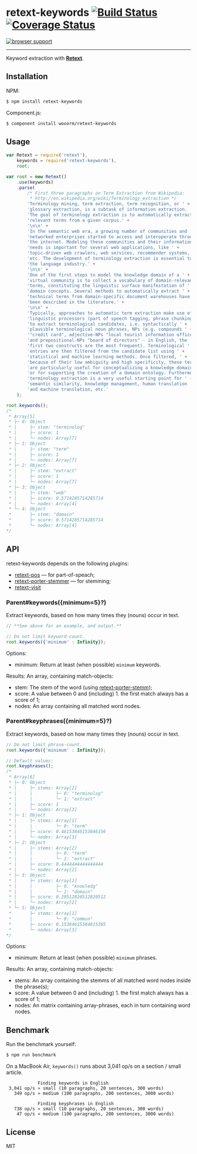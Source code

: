 # retext-keywords [![Build Status](https://travis-ci.org/wooorm/retext-keywords.svg?branch=master)](https://travis-ci.org/wooorm/retext-keywords) [![Coverage Status](https://img.shields.io/coveralls/wooorm/retext-keywords.svg)](https://coveralls.io/r/wooorm/retext-keywords?branch=master)

[![browser support](https://ci.testling.com/wooorm/retext-keywords.png) ](https://ci.testling.com/wooorm/retext-keywords)

---

Keyword extraction with **[Retext](https://github.com/wooorm/retext)**.

## Installation

NPM:
```sh
$ npm install retext-keywords
```

Component.js:
```sh
$ component install wooorm/retext-keywords
```

## Usage

```js
var Retext = require('retext'),
    keywords = require('retext-keywords'),
    root;

var root = new Retext()
    .use(keywords)
    .parse(
        /* First three paragraphs on Term Extraction from Wikipedia:
         * http://en.wikipedia.org/wiki/Terminology_extraction */
        'Terminology mining, term extraction, term recognition, or ' +
        'glossary extraction, is a subtask of information extraction. ' +
        'The goal of terminology extraction is to automatically extract ' +
        'relevant terms from a given corpus.' +
        '\n\n' +
        'In the semantic web era, a growing number of communities and ' +
        'networked enterprises started to access and interoperate through ' +
        'the internet. Modeling these communities and their information ' +
        'needs is important for several web applications, like ' +
        'topic-driven web crawlers, web services, recommender systems, ' +
        'etc. The development of terminology extraction is essential to ' +
        'the language industry.' +
        '\n\n' +
        'One of the first steps to model the knowledge domain of a ' +
        'virtual community is to collect a vocabulary of domain-relevant ' +
        'terms, constituting the linguistic surface manifestation of ' +
        'domain concepts. Several methods to automatically extract ' +
        'technical terms from domain-specific document warehouses have ' +
        'been described in the literature.' +
        '\n\n' +
        'Typically, approaches to automatic term extraction make use of ' +
        'linguistic processors (part of speech tagging, phrase chunking) ' +
        'to extract terminological candidates, i.e. syntactically ' +
        'plausible terminological noun phrases, NPs (e.g. compounds ' +
        '"credit card", adjective-NPs "local tourist information office", ' +
        'and prepositional-NPs "board of directors" - in English, the ' +
        'first two constructs are the most frequent). Terminological ' +
        'entries are then filtered from the candidate list using ' +
        'statistical and machine learning methods. Once filtered, ' +
        'because of their low ambiguity and high specificity, these terms ' +
        'are particularly useful for conceptualizing a knowledge domain ' +
        'or for supporting the creation of a domain ontology. Furthermore, ' +
        'terminology extraction is a very useful starting point for ' +
        'semantic similarity, knowledge management, human translation ' +
        'and machine translation, etc.'
    );

root.keywords();
/*
 * Array[5]
 * ├─ 0: Object
 * |     ├─ stem: "terminolog"
 * |     ├─ score: 1
 * |     └─ nodes: Array[7]
 * ├─ 1: Object
 * |     ├─ stem: "term"
 * |     ├─ score: 1
 * |     └─ nodes: Array[7]
 * ├─ 2: Object
 * |     ├─ stem: "extract"
 * |     ├─ score: 1
 * |     └─ nodes: Array[7]
 * ├─ 3: Object
 * |     ├─ stem: "web"
 * |     ├─ score: 0.5714285714285714
 * |     └─ nodes: Array[4]
 * └─ 4: Object
 *       ├─ stem: "domain"
 *       ├─ score: 0.5714285714285714
 *       └─ nodes: Array[4]
*/
```

## API
retext-keywords depends on the following plugins:

- [retext-pos](https://github.com/wooorm/retext-pos) — for part-of-speach;
- [retext-porter-stemmer](https://github.com/wooorm/retext-porter-stemmer) — for stemming;
- [retext-visit](https://github.com/wooorm/retext-visit)

### Parent#keywords({minimum=5}?)
Extract keywords, based on how many times they (nouns) occur in text.

```js
// **See above for an example, and output.**

// Do not limit keyword-count.
root.keywords({'minimum' : Infinity});
```

Options:

 * minimum: Return at least (when possible) `minimum` keywords.

Results: An array, containing match-objects:

 * stem: The stem of the word (using [retext-porter-stemm](https://github.com/wooorm/retext-porter-stemmer/));
 * score: A value between 0 and (including) 1. the first match always has a score of 1;
 * nodes: An array containing all matched word nodes.

### Parent#keyphrases({minimum=5}?)
Extract keywords, based on how many times they (nouns) occur in text.

```js
// Do not limit phrase-count.
root.keywords({'minimum' : Infinity});

// Default values:
root.keyphrases();
/*
 * Array[6]
 * ├─ 0: Object
 * |     ├─ stems: Array[2]
 * |     |         ├─ 0: "terminolog"
 * |     |         └─ 1: "extract"
 * |     ├─ score: 1
 * |     └─ nodes: Array[3]
 * ├─ 1: Object
 * |     ├─ stems: Array[1]
 * |     |         └─ 0: "term"
 * |     ├─ score: 0.46153846153846156
 * |     └─ nodes: Array[3]
 * ├─ 2: Object
 * |     ├─ stems: Array[2]
 * |     |         ├─ 0: "term"
 * |     |         └─ 1: "extract"
 * |     ├─ score: 0.4444444444444444
 * |     └─ nodes: Array[2]
 * ├─ 3: Object
 * |     ├─ stems: Array[2]
 * |     |         ├─ 0: "knowledg"
 * |     |         └─ 1: "domain"
 * |     ├─ score: 0.20512820512820512
 * |     └─ nodes: Array[2]
 * └─ 5: Object
 *       ├─ stems: Array[1]
 *       |         └─ 0: "commun"
 *       ├─ score: 0.15384615384615385
 *       └─ nodes: Array[3]
*/
```

Options:

 * minimum: Return at least (when possible) `minimum` phrases.

Results: An array, containing match-objects:

 * stems: An array containing the stemms of all matched word nodes inside the phrase(s);
 * score: A value between 0 and (including) 1. the first match always has a score of 1;
 * nodes: An matrix containing array-phrases, each in turn containing word nodes.

## Benchmark

Run the benchmark yourself:

```sh
$ npm run benchmark
```

On a MacBook Air, `keywords()` runs about 3,041 op/s on a section / small article.

```
            Finding keywords in English
 3,041 op/s » small (10 paragraphs, 20 sentences, 300 words)
   349 op/s » medium (100 paragraphs, 200 sentences, 3000 words)

            Finding keyphrases in English
   738 op/s » small (10 paragraphs, 20 sentences, 300 words)
    47 op/s » medium (100 paragraphs, 200 sentences, 3000 words)
```

## License

  MIT
